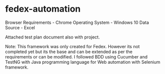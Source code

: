 # fedex-automation

Browser Requirements - Chrome
Operating System - Windows 10
Data Source - Excel

Attached test plan document also with project.

Note: This framework was only created for Fedex. However its not completed yet but its the base and can be extended as per the requirements or can be modified.
I followed BDD using Cucumber and TestNG with Java programming language for Web automation with Selenium framework.
